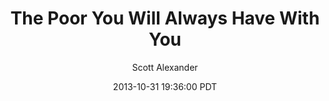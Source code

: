 ---
layout: podcast
title: "The Poor You Will Always Have With You"
author: Scott Alexander
description: https://slatestarcodex.com/2013/10/31/the-poor-you-will-always-have-with-you/
date: 2013-10-31 19:36:00 PDT
length: 3720314
duration: 930
guid: the-poor-you-will-always-have-with-you
---